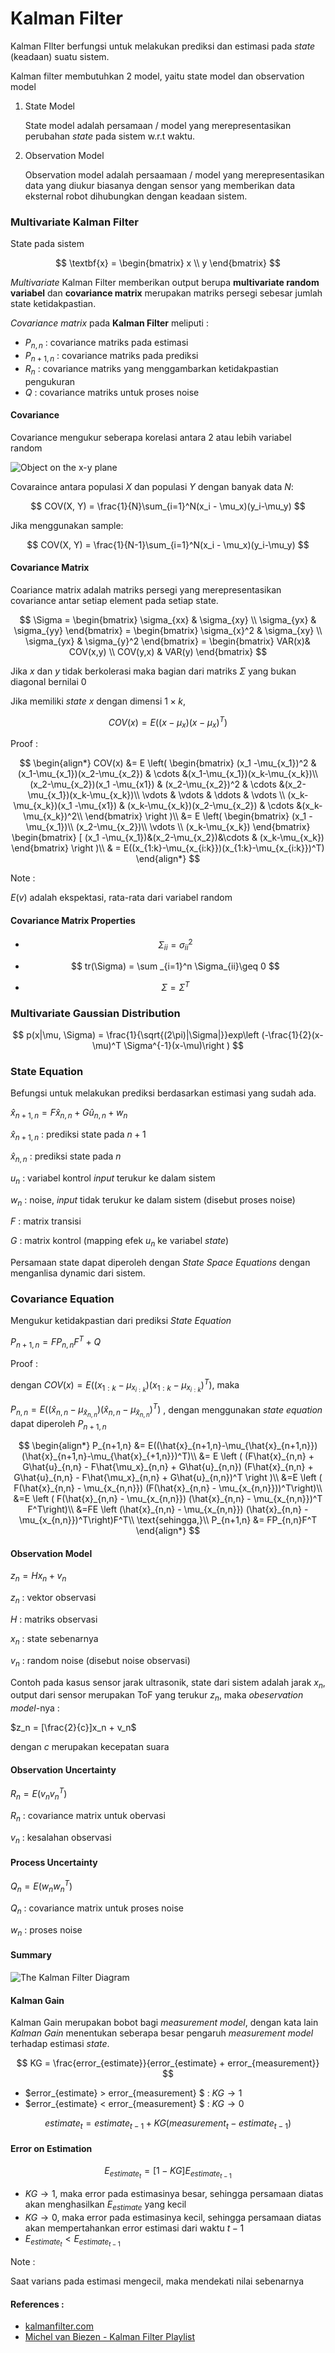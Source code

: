 # Kalman Filter

Kalman FIlter berfungsi untuk melakukan prediksi dan estimasi pada *state* (keadaan) suatu sistem.

Kalman filter membutuhkan 2 model, yaitu state model dan observation model

1. State Model

   State model adalah persamaan / model yang merepresentasikan perubahan *state* pada sistem w.r.t waktu.

2. Observation Model

   Observation model adalah persaamaan / model yang merepresentasikan data yang diukur biasanya dengan sensor yang memberikan data eksternal robot dihubungkan dengan keadaan sistem.

### Multivariate Kalman Filter

State pada sistem

$$
\textbf{x} = \begin{bmatrix}
x \\ y
\end{bmatrix}
$$

*Multivariate* Kalman Filter memberikan output berupa **multivariate random variabel** dan **covariance matrix** merupakan matriks persegi sebesar jumlah state ketidakpastian.

*Covariance matrix* pada **Kalman Filter** meliputi :

- $P_{n,n}$ : covariance matriks pada estimasi
- $P_{n+1,n}$ : covariance matriks pada prediksi
- $R_n$ : covariance matriks yang menggambarkan ketidakpastian pengukuran
- $Q$ : covariance matriks untuk proses noise

#### Covariance 

Covariance mengukur seberapa korelasi antara 2 atau lebih variabel random

![Object on the x-y plane](https://www.kalmanfilter.net/img/BB2/xyPlane.png)

Covaraince antara populasi $X$ dan populasi $Y$ dengan banyak data $N$:

$$
COV(X, Y) = \frac{1}{N}\sum_{i=1}^N(x_i - \mu_x)(y_i-\mu_y)
$$

Jika menggunakan sample:

$$
COV(X, Y) = \frac{1}{N-1}\sum_{i=1}^N(x_i - \mu_x)(y_i-\mu_y)
$$

#### Covariance Matrix

Coariance matrix adalah matriks persegi yang merepresentasikan covariance antar setiap element pada setiap state.

$$
\Sigma = \begin{bmatrix} 
\sigma_{xx} & \sigma_{xy} \\
\sigma_{yx} & \sigma_{yy}
\end{bmatrix}
= \begin{bmatrix} 
\sigma_{x}^2 & \sigma_{xy} \\
\sigma_{yx} & \sigma_{y}^2
\end{bmatrix}
= \begin{bmatrix} 
VAR(x)& COV(x,y) \\
COV(y,x) & VAR(y)
\end{bmatrix}
$$

Jika $x$ dan $y$ tidak berkolerasi maka bagian dari matriks $\Sigma$ yang bukan diagonal bernilai 0

Jika memiliki *state* $x$ dengan dimensi $1 \times k$,

$$
COV(x) = E((x-\mu_x)(x-\mu_x)^T)
$$

Proof :

$$
\begin{align*}
COV(x) &= E \left( \begin{bmatrix}
(x_1 -\mu_{x_1})^2 & (x_1-\mu_{x_1})(x_2-\mu_{x_2}) & \cdots &(x_1-\mu_{x_1})(x_k-\mu_{x_k})\\
(x_2-\mu_{x_2})(x_1 -\mu_{x1}) & (x_2-\mu_{x_2})^2 & \cdots &(x_2-\mu_{x_1})(x_k-\mu_{x_k})\\
\vdots & \vdots & \ddots & \vdots \\
(x_k-\mu_{x_k})(x_1 -\mu_{x1}) & (x_k-\mu_{x_k})(x_2-\mu_{x_2}) & \cdots &(x_k-\mu_{x_k})^2\\
\end{bmatrix} \right )\\
&= E \left( \begin{bmatrix}
(x_1 -\mu_{x_1})\\
(x_2-\mu_{x_2})\\
\vdots \\
(x_k-\mu_{x_k})
\end{bmatrix} 
\begin{bmatrix} [ (x_1 -\mu_{x_1})&(x_2-\mu_{x_2})&\cdots & (x_k-\mu_{x_k})
\end{bmatrix}
\right )\\
& = E((x_{1:k}-\mu_{x_{i:k}})(x_{1:k}-\mu_{x_{i:k}})^T)
\end{align*}
$$

Note :

$E(v)$ adalah ekspektasi, rata-rata dari variabel random

#### Covariance Matrix Properties

- $$
  \Sigma_{ii} = \sigma_{ii}^2
  $$

- $$
  tr(\Sigma) = \sum _{i=1}^n \Sigma_{ii}\geq 0
  $$

- $$
  \Sigma = \Sigma^T
  $$

### Multivariate Gaussian Distribution

$$
p(x|\mu, \Sigma) = \frac{1}{\sqrt{(2\pi)|\Sigma|}}exp\left (-\frac{1}{2}(x-\mu)^T \Sigma^{-1}(x-\mu)\right )
$$

### State Equation

Befungsi untuk melakukan prediksi berdasarkan estimasi yang sudah ada.

$\hat{x}_{n+1,n} = F\hat{x}_{n,n} + G\hat{u}_{n,n} +w_n$

$\hat{x}_{n+1,n}$ : prediksi state pada $n+1$

$\hat{x}_{n,n}$ : prediksi state pada $n$

$u_n$ : variabel kontrol *input* terukur ke dalam sistem

$w_n$ : noise, *input* tidak terukur ke dalam sistem (disebut proses noise)

$F$ : matrix transisi

$G$ : matrix kontrol (mapping efek $u_n$ ke variabel *state*)

Persamaan state dapat diperoleh dengan *State Space Equations* dengan menganlisa dynamic dari sistem.

### Covariance Equation

Mengukur ketidakpastian dari prediksi  *State Equation*

$P_{n+1,n} = FP_{n,n}F^T + Q$

Proof :

dengan $COV(x) = E((x_{1:k}-\mu_{x_{i:k}})(x_{1:k}-\mu_{x_{i:k}})^T)$, maka

$P_{n,n} = E((\hat{x}_{n,n}-\mu_{\hat{x}_{n,n}})(\hat{x}_{n,n}-\mu_{\hat{x}_{n,n}})^T)$ , dengan menggunakan *state equation* dapat diperoleh $P_{n+1, n}$

$$
\begin{align*}
P_{n+1,n} &= E((\hat{x}_{n+1,n}-\mu_{\hat{x}_{n+1,n}})(\hat{x}_{n+1,n}-\mu_{\hat{x}_{+1,n}})^T)\\
&= E \left ( (F\hat{x}_{n,n} + G\hat{u}_{n,n} - F\hat{\mu_x}_{n,n} + G\hat{u}_{n,n}) (F\hat{x}_{n,n} + G\hat{u}_{n,n} - F\hat{\mu_x}_{n,n} + G\hat{u}_{n,n})^T \right )\\
&=E \left ( F(\hat{x}_{n,n} - \mu_{x_{n,n}}) (F(\hat{x}_{n,n} - \mu_{x_{n,n}}))^T\right)\\
&=E \left ( F(\hat{x}_{n,n} - \mu_{x_{n,n}}) (\hat{x}_{n,n} - \mu_{x_{n,n}})^T F^T\right)\\
&=FE \left (\hat{x}_{n,n} - \mu_{x_{n,n}}) (\hat{x}_{n,n} - \mu_{x_{n,n}})^T\right)F^T\\
\text{sehingga,}\\
P_{n+1,n} &= FP_{n,n}F^T
\end{align*}
$$

#### Observation Model

$z_n = Hx_n+v_n$

$z_n$ : vektor observasi

$H$ : matriks observasi

$x_n$ : state sebenarnya

$v_n$ : random noise (disebut noise observasi)

Contoh pada kasus sensor jarak ultrasonik, state dari sistem adalah jarak $x_n$, output dari sensor merupakan ToF yang terukur $z_n$, maka *obeservation model*-nya :

$z_n = [\frac{2}{c}]x_n + v_n$

dengan $c$ merupakan kecepatan suara

#### Observation Uncertainty

$R_n = E(v_nv_n^T)$

$R_n$ : covariance matrix untuk obervasi

$v_n$ : kesalahan observasi

#### Process Uncertainty

$Q_n = E(w_nw_n^T)$

$Q_n$ : covariance matrix untuk proses noise

$w_n$ : proses noise

#### Summary

![The Kalman Filter Diagram](https://www.kalmanfilter.net/img/summary/KalmanFilterDiagram.png)

#### Kalman Gain

Kalman Gain merupakan bobot bagi *measurement model*, dengan kata lain *Kalman Gain* menentukan seberapa besar pengaruh *measurement model* terhadap estimasi *state*.

$$
KG = \frac{error_{estimate}}{error_{estimate} + error_{measurement}}
$$

- $error_{estimate} > error_{measurement} $ :  $KG \rightarrow 1$
- $error_{estimate} < error_{measurement} $ :  $KG \rightarrow 0$

$$
estimate_t = estimate_{t-1} + KG(measurement_t-estimate_{t-1})
$$

#### Error on Estimation

$$
E_{estimate_t} = [1-KG]E_{estimate_{t-1}}
$$

- $KG\rightarrow1$, maka  error pada estimasinya besar, sehingga persamaan diatas akan menghasilkan $E_{estimate}$ yang kecil 
- $KG\rightarrow0$, maka  error pada estimasinya kecil, sehingga persamaan diatas akan mempertahankan error estimasi dari waktu $t-1$ 
- $E_{estimate_t} < E_{estimate_{t-1}}$  

Note :

Saat varians pada estimasi mengecil, maka mendekati nilai sebenarnya

#### References :

- [kalmanfilter.com](https://www.kalmanfilter.net/)
- [Michel van Biezen - Kalman Filter Playlist](https://www.youtube.com/playlist?list=PLX2gX-ftPVXU3oUFNATxGXY90AULiqnWT)